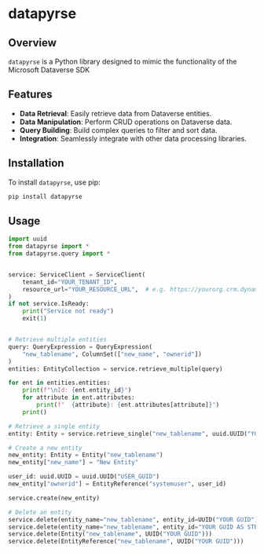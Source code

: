# datapyrse

## Overview
`datapyrse` is a Python library designed to mimic the functionality of the Microsoft Dataverse SDK

## Features
- **Data Retrieval**: Easily retrieve data from Dataverse entities.
- **Data Manipulation**: Perform CRUD operations on Dataverse data.
- **Query Building**: Build complex queries to filter and sort data.
- **Integration**: Seamlessly integrate with other data processing libraries.

## Installation
To install `datapyrse`, use pip:

```sh
pip install datapyrse
```

## Usage
```py
import uuid
from datapyrse import *
from datapyrse.query import *


service: ServiceClient = ServiceClient(
    tenant_id="YOUR_TENANT_ID",
    resource_url="YOUR_RESOURCE_URL",  # e.g. https://yourorg.crm.dynamics.com
)
if not service.IsReady:
    print("Service not ready")
    exit(1)


# Retrieve multiple entities
query: QueryExpression = QueryExpression(
    "new_tablename", ColumnSet(["new_name", "ownerid"])
)
entities: EntityCollection = service.retrieve_multiple(query)

for ent in entities.entities:
    print(f"\nId: {ent.entity_id}")
    for attribute in ent.attributes:
        print(f"  {attribute}: {ent.attributes[attribute]}")
    print()

# Retrieve a single entity
entity: Entity = service.retrieve_single("new_tablename", uuid.UUID("YOUR_GUID"))

# Create a new entity
new_entity: Entity = Entity("new_tablename")
new_entity["new_name"] = "New Entity"

user_id: uuid.UUID = uuid.UUID("USER_GUID")
new_entity["ownerid"] = EntityReference("systemuser", user_id)

service.create(new_entity)

# Delete an entity
service.delete(entity_name="new_tablename", entity_id=UUID("YOUR GUID"))
service.delete(entity_name="new_tablename", entity_id="YOUR GUID AS STRING")
service.delete(Entity("new_tablename", UUID("YOUR GUID")))
service.delete(EntityReference("new_tablename", UUID("YOUR GUID")))


```


